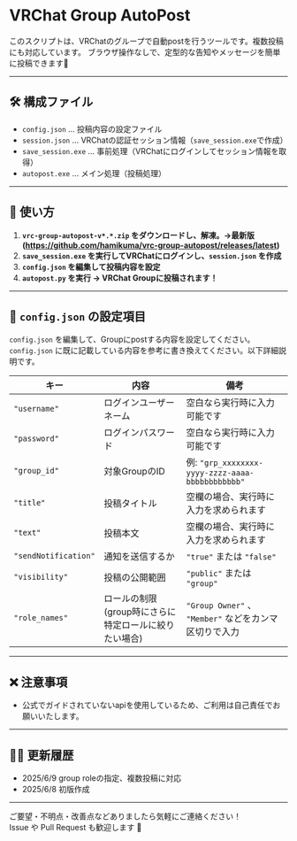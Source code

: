 # VRChat Group AutoPost

このスクリプトは、VRChatのグループで自動postを行うツールです。複数投稿にも対応しています。
ブラウザ操作なしで、定型的な告知やメッセージを簡単に投稿できます🚀

---

## 🛠 構成ファイル
- `config.json` … 投稿内容の設定ファイル
- `session.json` … VRChatの認証セッション情報（`save_session.exe`で作成）
- `save_session.exe` … 事前処理（VRChatにログインしてセッション情報を取得）
- `autopost.exe` … メイン処理（投稿処理）

---

## 📌 使い方
1. **`vrc-group-autopost-v*.*.zip` をダウンロードし、解凍。→最新版(https://github.com/hamikuma/vrc-group-autopost/releases/latest)**
2. **`save_session.exe` を実行してVRChatにログインし、`session.json` を作成**
3. **`config.json` を編集して投稿内容を設定**
4. **`autopost.py` を実行 → VRChat Groupに投稿されます！**

---

## 📝 `config.json` の設定項目

`config.json` を編集して、Groupにpostする内容を設定してください。
`config.json` に既に記載している内容を参考に書き換えてください。以下詳細説明です。

| **キー** | **内容** | **備考** |
|---------|---------|---------|
| `"username"` | ログインユーザーネーム | 空白なら実行時に入力可能です |
| `"password"` | ログインパスワード | 空白なら実行時に入力可能です |
| `"group_id"` | 対象GroupのID | 例: `"grp_xxxxxxxx-yyyy-zzzz-aaaa-bbbbbbbbbbbb"` |
| `"title"` | 投稿タイトル | 空欄の場合、実行時に入力を求められます |
| `"text"` | 投稿本文 | 空欄の場合、実行時に入力を求められます |
| `"sendNotification"` | 通知を送信するか | `"true"` または `"false"` |
| `"visibility"` | 投稿の公開範囲 | `"public"` または `"group"` |
| `"role_names"` | ロールの制限(group時にさらに特定ロールに絞りたい場合) | `"Group Owner"` 、 `"Member"` などをカンマ区切りで入力|

---

## ❌ 注意事項

- 公式でガイドされていないapiを使用しているため、ご利用は自己責任でお願いいたします。

---

## 🧑‍💻 更新履歴

- 2025/6/9 group roleの指定、複数投稿に対応
- 2025/6/8 初版作成

---

ご要望・不明点・改善点などありましたら気軽にご連絡ください！  
Issue や Pull Request も歓迎します 🙌